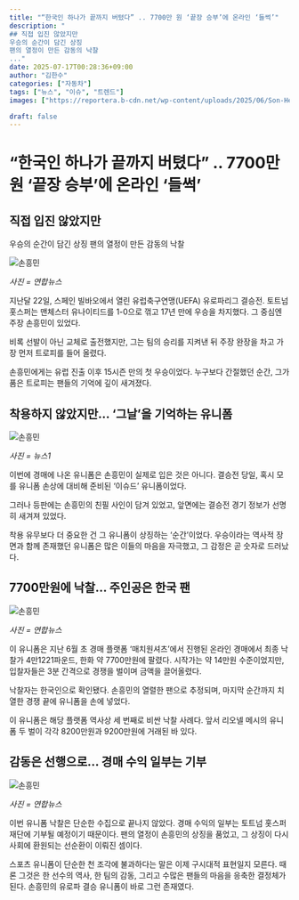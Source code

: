 ```yaml
---
title: "“한국인 하나가 끝까지 버텼다” .. 7700만 원 ‘끝장 승부’에 온라인 ‘들썩’"
description: "
## 직접 입진 않았지만
우승의 순간이 담긴 상징
팬의 열정이 만든 감동의 낙찰
..."
date: 2025-07-17T00:28:36+09:00
author: "김한수"
categories: ["자동차"]
tags: ["뉴스", "이슈", "트렌드"]
images: ["https://reportera.b-cdn.net/wp-content/uploads/2025/06/Son-Heung-mins-Europa-League-uniform-auction-1024x576.jpg"]

draft: false
---
```


# “한국인 하나가 끝까지 버텼다” .. 7700만 원 ‘끝장 승부’에 온라인 ‘들썩’


## 직접 입진 않았지만
우승의 순간이 담긴 상징
팬의 열정이 만든 감동의 낙찰


![손흥민](https://reportera.b-cdn.net/wp-content/uploads/2025/06/Son-Heung-mins-Europa-League-uniform-auction-1024x576.jpg)

*사진 = 연합뉴스*

지난달 22일, 스페인 빌바오에서 열린 유럽축구연맹(UEFA) 유로파리그 결승전. 토트넘 홋스퍼는 맨체스터 유나이티드를 1-0으로 꺾고 17년 만에 우승을 차지했다. 그 중심엔 주장 손흥민이 있었다.

비록 선발이 아닌 교체로 출전했지만, 그는 팀의 승리를 지켜낸 뒤 주장 완장을 차고 가장 먼저 트로피를 들어 올렸다.

손흥민에게는 유럽 진출 이후 15시즌 만의 첫 우승이었다. 누구보다 간절했던 순간, 그가 품은 트로피는 팬들의 기억에 깊이 새겨졌다.


## 착용하지 않았지만… ‘그날’을 기억하는 유니폼


![손흥민](https://reportera.b-cdn.net/wp-content/uploads/2025/06/손흥민-유로파리그-우승-2-1024x682.jpg)

*사진 = 뉴스1*

이번에 경매에 나온 유니폼은 손흥민이 실제로 입은 것은 아니다. 결승전 당일, 혹시 모를 유니폼 손상에 대비해 준비된 ‘이슈드’ 유니폼이었다.

그러나 등판에는 손흥민의 친필 사인이 담겨 있었고, 앞면에는 결승전 경기 정보가 선명히 새겨져 있었다.

착용 유무보다 더 중요한 건 그 유니폼이 상징하는 ‘순간’이었다. 우승이라는 역사적 장면과 함께 존재했던 유니폼은 많은 이들의 마음을 자극했고, 그 감정은 곧 숫자로 드러났다.


## 7700만원에 낙찰… 주인공은 한국 팬


![손흥민](https://reportera.b-cdn.net/wp-content/uploads/2025/06/손흥민-유니폼-낙찰-3-1024x623.jpg)

*사진 = 연합뉴스*

이 유니폼은 지난 6월 초 경매 플랫폼 ‘매치원셔츠’에서 진행된 온라인 경매에서 최종 낙찰가 4만1221파운드, 한화 약 7700만원에 팔렸다. 시작가는 약 14만원 수준이었지만, 입찰자들은 3분 간격으로 경쟁을 벌이며 금액을 끌어올렸다.

낙찰자는 한국인으로 확인됐다. 손흥민의 열렬한 팬으로 추정되며, 마지막 순간까지 치열한 경쟁 끝에 유니폼을 손에 넣었다.

이 유니폼은 해당 플랫폼 역사상 세 번째로 비싼 낙찰 사례다. 앞서 리오넬 메시의 유니폼 두 벌이 각각 8200만원과 9200만원에 거래된 바 있다.


## 감동은 선행으로… 경매 수익 일부는 기부


![손흥민](https://reportera.b-cdn.net/wp-content/uploads/2025/06/손흥민-4-3-1024x770.jpg)

*사진 = 연합뉴스*

이번 유니폼 낙찰은 단순한 수집으로 끝나지 않았다. 경매 수익의 일부는 토트넘 홋스퍼 재단에 기부될 예정이기 때문이다. 팬의 열정이 손흥민의 상징을 품었고, 그 상징이 다시 사회에 환원되는 선순환이 이뤄진 셈이다.

스포츠 유니폼이 단순한 천 조각에 불과하다는 말은 이제 구시대적 표현일지 모른다. 때론 그것은 한 선수의 역사, 한 팀의 감동, 그리고 수많은 팬들의 마음을 응축한 결정체가 된다. 손흥민의 유로파 결승 유니폼이 바로 그런 존재였다.

